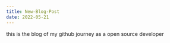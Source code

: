 ```yaml
---
title: New-Blog-Post
date: 2022-05-21
---
```

this is the blog of my github journey as a open source developer

